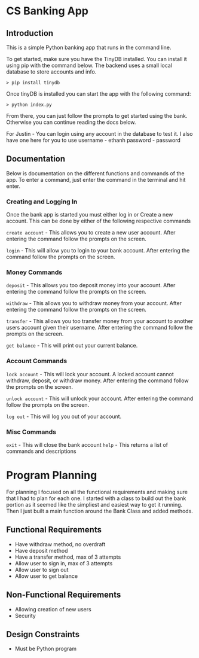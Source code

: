 # CS Banking App

## Introduction

This is a simple Python banking app that runs in the command line.

To get started, make sure you have the TinyDB installed. You can install it using pip with the command below. The backend uses a small local database to store accounts and info.

```
> pip install tinydb
```

Once tinyDB is installed you can start the app with the following command:

```
> python index.py
```

From there, you can just follow the prompts to get started using the bank. Otherwise you can continue reading the docs below.

For Justin - You can login using any account in the database to test it. I also have one here for you to use
username - ethanh
password - password

## Documentation

Below is documentation on the different functions and commands of the app. To enter a command, just enter the command in the terminal and hit enter.

### Creating and Logging In

Once the bank app is started you must either log in or Create a new account. This can be done by either of the following respective commands

`create account` - This allows you to create a new user account. After entering the command follow the prompts on the screen.

`login` - This will allow you to login to your bank account. After entering the command follow the prompts on the screen.

### Money Commands

`deposit` - This allows you too deposit money into your account. After entering the command follow the prompts on the screen.

`withdraw` - This allows you to withdraw money from your account. After entering the command follow the prompts on the screen.

`transfer` - This allows you too transfer money from your account to another users account given their username. After entering the command follow the prompts on the screen.

`get balance` - This will print out your current balance.

### Account Commands

`lock account` - This will lock your account. A locked account cannot withdraw, deposit, or withdraw money. After entering the command follow the prompts on the screen.

`unlock account` - This will unlock your account. After entering the command follow the prompts on the screen.

`log out` - This will log you out of your account.

### Misc Commands

`exit` - This will close the bank account
`help` - This returns a list of commands and descriptions

# Program Planning
For planning I focused on all the functional requirements and making sure that I had to plan for each one. I started with a class to build out the bank portion as it seemed like the simpliest and easiest way to get it running. Then I just built a main function around the Bank Class and added methods.
## Functional Requirements
- Have withdraw method, no overdraft
- Have deposit method
- Have a transfer method, max of 3 attempts
- Allow user to sign in, max of 3 attempts
- Allow user to sign out
- Allow user to get balance
##  Non-Functional Requirements
- Allowing creation of new users
- Security

## Design Constraints
- Must be Python program 

  
